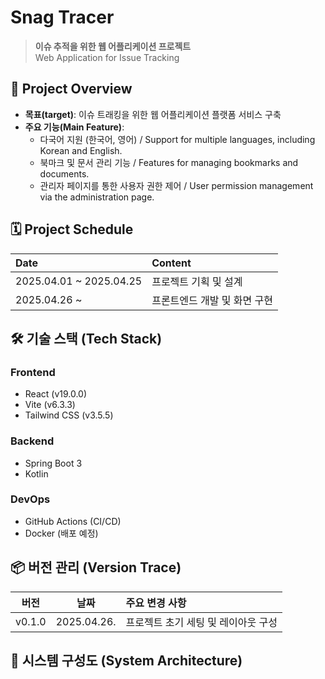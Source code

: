 # Snag Tracer
> **이슈 추적을 위한 웹 어플리케이션 프로젝트** <br/>
> Web Application for Issue Tracking

## 📖 Project Overview
- **목표(target)**: 이슈 트래킹을 위한 웹 어플리케이션 플랫폼 서비스 구축
- **주요 기능(Main Feature)**:
  - 다국어 지원 (한국어, 영어) / Support for multiple languages, including Korean and English.
  - 북마크 및 문서 관리 기능 / Features for managing bookmarks and documents.
  - 관리자 페이지를 통한 사용자 권한 제어 / User permission management via the administration page.

## 🗓️ Project Schedule
| Date | Content |
|:----|:----|
| 2025.04.01 ~ 2025.04.25 | 프로젝트 기획 및 설계 |
| 2025.04.26 ~  | 프론트엔드 개발 및 화면 구현 |

## 🛠️ 기술 스택 (Tech Stack)

### Frontend
- React (v19.0.0)
- Vite (v6.3.3)
- Tailwind CSS (v3.5.5)

### Backend
- Spring Boot 3
- Kotlin

### DevOps
- GitHub Actions (CI/CD)
- Docker (배포 예정)

## 📦 버전 관리 (Version Trace)

| 버전 | 날짜 | 주요 변경 사항 |
|:----:|:----:|:--------------|
| v0.1.0 | 2025.04.26. | 프로젝트 초기 세팅 및 레이아웃 구성 |


## 🧩 시스템 구성도 (System Architecture)
